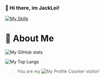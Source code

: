 ### 👋 Hi there, im JackLei!

[![My Skills](https://skillicons.dev/icons?i=dotnet,cs,java,visualstudio,github)](https://skillicons.dev)

# 👀 About Me
![My GitHub stats](https://github-readme-stats-imjack6.vercel.app/api?username=imJack6&count_private=true&show_icons=true&theme=radical&locale=en)

![My Top Langs](https://github-readme-stats-imjack6.vercel.app/api/top-langs/?username=imJack6&count_private=true&layout=compact&theme=radical&locale=en)

> You are my ![My Profile Counter](https://profile-counter.glitch.me/imJack6/count.svg) visitor!

<!--
**imJack6/imJack6** is a ✨ _special_ ✨ repository because its `README.md` (this file) appears on your GitHub profile.

Here are some ideas to get you started:

- 🔭 I’m currently working on ...
- 🌱 I’m currently learning ...
- 👯 I’m looking to collaborate on ...
- 🤔 I’m looking for help with ...
- 💬 Ask me about ...
- 📫 How to reach me: ...
- 😄 Pronouns: ...
- ⚡ Fun fact: ...
-->
